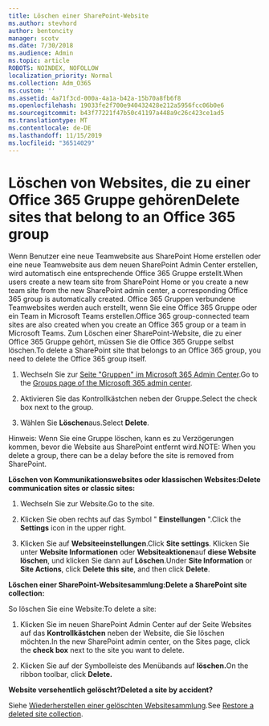 ```yaml
---
title: Löschen einer SharePoint-Website
ms.author: stevhord
author: bentoncity
manager: scotv
ms.date: 7/30/2018
ms.audience: Admin
ms.topic: article
ROBOTS: NOINDEX, NOFOLLOW
localization_priority: Normal
ms.collection: Adm_O365
ms.custom: ''
ms.assetid: 4a71f3cd-000a-4a1a-b42a-15b70a8fb6f8
ms.openlocfilehash: 19033fe2f700e940432428e212a5956fcc06b0e6
ms.sourcegitcommit: b43f77221f47b50c41197a448a9c26c423ce1ad5
ms.translationtype: MT
ms.contentlocale: de-DE
ms.lasthandoff: 11/15/2019
ms.locfileid: "36514029"
---
```

# <a name="delete-sites-that-belong-to-an-office-365-group"></a><span data-ttu-id="2dce8-102">Löschen von Websites, die zu einer Office 365 Gruppe gehören</span><span class="sxs-lookup"><span data-stu-id="2dce8-102">Delete sites that belong to an Office 365 group</span></span>

<span data-ttu-id="2dce8-103">Wenn Benutzer eine neue Teamwebsite aus SharePoint Home erstellen oder eine neue Teamwebsite aus dem neuen SharePoint Admin Center erstellen, wird automatisch eine entsprechende Office 365 Gruppe erstellt.</span><span class="sxs-lookup"><span data-stu-id="2dce8-103">When users create a new team site from SharePoint Home or you create a new team site from the new SharePoint admin center, a corresponding Office 365 group is automatically created.</span></span> <span data-ttu-id="2dce8-104">Office 365 Gruppen verbundene Teamwebsites werden auch erstellt, wenn Sie eine Office 365 Gruppe oder ein Team in Microsoft Teams erstellen.</span><span class="sxs-lookup"><span data-stu-id="2dce8-104">Office 365 group-connected team sites are also created when you create an Office 365 group or a team in Microsoft Teams.</span></span> <span data-ttu-id="2dce8-105">Zum Löschen einer SharePoint-Website, die zu einer Office 365 Gruppe gehört, müssen Sie die Office 365 Gruppe selbst löschen.</span><span class="sxs-lookup"><span data-stu-id="2dce8-105">To delete a SharePoint site that belongs to an Office 365 group, you need to delete the Office 365 group itself.</span></span> 
  
1. <span data-ttu-id="2dce8-106">Wechseln Sie zur [Seite "Gruppen" im Microsoft 365 Admin Center](https://portal.office.com/adminportal/home#/groups).</span><span class="sxs-lookup"><span data-stu-id="2dce8-106">Go to the [Groups page of the Microsoft 365 admin center](https://portal.office.com/adminportal/home#/groups).</span></span>
    
2. <span data-ttu-id="2dce8-107">Aktivieren Sie das Kontrollkästchen neben der Gruppe.</span><span class="sxs-lookup"><span data-stu-id="2dce8-107">Select the check box next to the group.</span></span>
    
3. <span data-ttu-id="2dce8-108">Wählen Sie **Löschen**aus.</span><span class="sxs-lookup"><span data-stu-id="2dce8-108">Select **Delete**.</span></span>
    
<span data-ttu-id="2dce8-109">Hinweis: Wenn Sie eine Gruppe löschen, kann es zu Verzögerungen kommen, bevor die Website aus SharePoint entfernt wird.</span><span class="sxs-lookup"><span data-stu-id="2dce8-109">NOTE: When you delete a group, there can be a delay before the site is removed from SharePoint.</span></span>
  
<span data-ttu-id="2dce8-110">**Löschen von Kommunikationswebsites oder klassischen Websites:**</span><span class="sxs-lookup"><span data-stu-id="2dce8-110">**Delete communication sites or classic sites:**</span></span>

1. <span data-ttu-id="2dce8-111">Wechseln Sie zur Website.</span><span class="sxs-lookup"><span data-stu-id="2dce8-111">Go to the site.</span></span>
  
2. <span data-ttu-id="2dce8-112">Klicken Sie oben rechts auf das Symbol " **Einstellungen** ".</span><span class="sxs-lookup"><span data-stu-id="2dce8-112">Click the **Settings** icon in the upper right.</span></span> 
  
3. <span data-ttu-id="2dce8-113">Klicken Sie auf **Websiteeinstellungen**.</span><span class="sxs-lookup"><span data-stu-id="2dce8-113">Click **Site settings**.</span></span> <span data-ttu-id="2dce8-114">Klicken Sie unter **Website Informationen** oder **Websiteaktionen**auf **diese Website löschen**, und klicken Sie dann auf **Löschen**.</span><span class="sxs-lookup"><span data-stu-id="2dce8-114">Under **Site Information** or **Site Actions**, click **Delete this site**, and then click **Delete**.</span></span>
  
<span data-ttu-id="2dce8-115">**Löschen einer SharePoint-Websitesammlung:**</span><span class="sxs-lookup"><span data-stu-id="2dce8-115">**Delete a SharePoint site collection:**</span></span>

<span data-ttu-id="2dce8-116">So löschen Sie eine Website:</span><span class="sxs-lookup"><span data-stu-id="2dce8-116">To delete a site:</span></span>
  
1. <span data-ttu-id="2dce8-117">Klicken Sie im neuen SharePoint Admin Center auf der Seite Websites auf das **Kontrollkästchen** neben der Website, die Sie löschen möchten.</span><span class="sxs-lookup"><span data-stu-id="2dce8-117">In the new SharePoint admin center, on the Sites page, click the **check box** next to the site you want to delete.</span></span> 
    
2. <span data-ttu-id="2dce8-118">Klicken Sie auf der Symbolleiste des Menübands auf **löschen.**</span><span class="sxs-lookup"><span data-stu-id="2dce8-118">On the ribbon toolbar, click **Delete.**</span></span>
    
<span data-ttu-id="2dce8-119">**Website versehentlich gelöscht?**</span><span class="sxs-lookup"><span data-stu-id="2dce8-119">**Deleted a site by accident?**</span></span>

<span data-ttu-id="2dce8-120">Siehe [Wiederherstellen einer gelöschten Websitesammlung](https://go.microsoft.com/fwlink/?linkid=867660).</span><span class="sxs-lookup"><span data-stu-id="2dce8-120">See [Restore a deleted site collection](https://go.microsoft.com/fwlink/?linkid=867660).</span></span>
  


